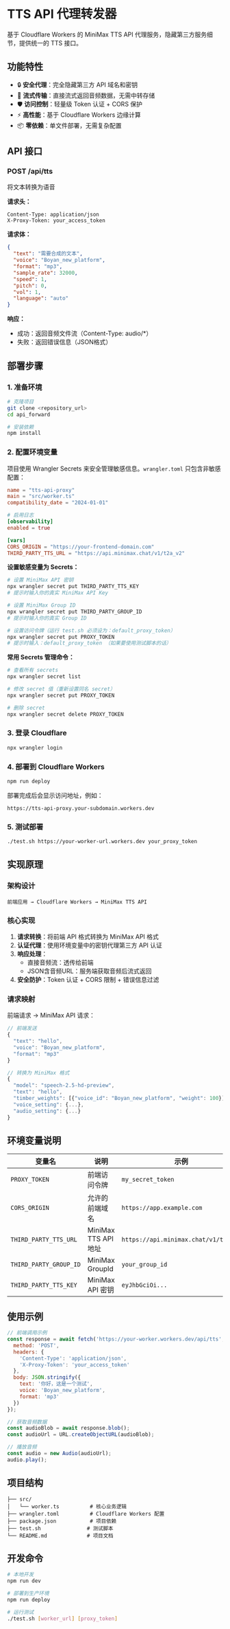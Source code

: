 # TTS API 代理转发器

基于 Cloudflare Workers 的 MiniMax TTS API 代理服务，隐藏第三方服务细节，提供统一的 TTS 接口。

## 功能特性

- 🔒 **安全代理**：完全隐藏第三方 API 域名和密钥
- 🚀 **流式传输**：直接流式返回音频数据，无需中转存储
- 🛡️ **访问控制**：轻量级 Token 认证 + CORS 保护
- ⚡ **高性能**：基于 Cloudflare Workers 边缘计算
- 📦 **零依赖**：单文件部署，无需复杂配置

## API 接口

### POST /api/tts

将文本转换为语音

**请求头：**
```
Content-Type: application/json
X-Proxy-Token: your_access_token
```

**请求体：**
```json
{
  "text": "需要合成的文本",
  "voice": "Boyan_new_platform",
  "format": "mp3",
  "sample_rate": 32000,
  "speed": 1,
  "pitch": 0,
  "vol": 1,
  "language": "auto"
}
```

**响应：**
- 成功：返回音频文件流（Content-Type: audio/*）
- 失败：返回错误信息（JSON格式）

## 部署步骤

### 1. 准备环境

```bash
# 克隆项目
git clone <repository_url>
cd api_forward

# 安装依赖
npm install
```

### 2. 配置环境变量

项目使用 Wrangler Secrets 来安全管理敏感信息。`wrangler.toml` 只包含非敏感配置：

```toml
name = "tts-api-proxy"
main = "src/worker.ts"
compatibility_date = "2024-01-01"

# 启用日志
[observability]
enabled = true

[vars]
CORS_ORIGIN = "https://your-frontend-domain.com"
THIRD_PARTY_TTS_URL = "https://api.minimax.chat/v1/t2a_v2"
```

**设置敏感变量为 Secrets：**

```bash
# 设置 MiniMax API 密钥
npx wrangler secret put THIRD_PARTY_TTS_KEY
# 提示时输入你的真实 MiniMax API Key

# 设置 MiniMax Group ID  
npx wrangler secret put THIRD_PARTY_GROUP_ID
# 提示时输入你的真实 Group ID

# 设置访问令牌（运行 test.sh 必须设为：default_proxy_token）
npx wrangler secret put PROXY_TOKEN
# 提示时输入：default_proxy_token （如果要使用测试脚本的话）
```

**常用 Secrets 管理命令：**

```bash
# 查看所有 secrets
npx wrangler secret list

# 修改 secret 值（重新设置同名 secret）
npx wrangler secret put PROXY_TOKEN

# 删除 secret
npx wrangler secret delete PROXY_TOKEN
```

### 3. 登录 Cloudflare

```bash
npx wrangler login
```

### 4. 部署到 Cloudflare Workers

```bash
npm run deploy
```

部署完成后会显示访问地址，例如：
```
https://tts-api-proxy.your-subdomain.workers.dev
```

### 5. 测试部署

```bash
./test.sh https://your-worker-url.workers.dev your_proxy_token
```

## 实现原理

### 架构设计

```
前端应用 → Cloudflare Workers → MiniMax TTS API
```

### 核心实现

1. **请求转换**：将前端 API 格式转换为 MiniMax API 格式
2. **认证代理**：使用环境变量中的密钥代理第三方 API 认证
3. **响应处理**：
   - 直接音频流：透传给前端
   - JSON含音频URL：服务端获取音频后流式返回
4. **安全防护**：Token 认证 + CORS 限制 + 错误信息过滤

### 请求映射

前端请求 → MiniMax API 请求：

```typescript
// 前端发送
{
  "text": "hello",
  "voice": "Boyan_new_platform",
  "format": "mp3"
}

// 转换为 MiniMax 格式
{
  "model": "speech-2.5-hd-preview",
  "text": "hello",
  "timber_weights": [{"voice_id": "Boyan_new_platform", "weight": 100}],
  "voice_setting": {...},
  "audio_setting": {...}
}
```

## 环境变量说明

| 变量名 | 说明 | 示例 |
|--------|------|------|
| `PROXY_TOKEN` | 前端访问令牌 | `my_secret_token` |
| `CORS_ORIGIN` | 允许的前端域名 | `https://app.example.com` |
| `THIRD_PARTY_TTS_URL` | MiniMax TTS API 地址 | `https://api.minimax.chat/v1/t2a_v2` |
| `THIRD_PARTY_GROUP_ID` | MiniMax GroupId | `your_group_id` |
| `THIRD_PARTY_TTS_KEY` | MiniMax API 密钥 | `eyJhbGciOi...` |

## 使用示例

```javascript
// 前端调用示例
const response = await fetch('https://your-worker.workers.dev/api/tts', {
  method: 'POST',
  headers: {
    'Content-Type': 'application/json',
    'X-Proxy-Token': 'your_access_token'
  },
  body: JSON.stringify({
    text: '你好，这是一个测试',
    voice: 'Boyan_new_platform',
    format: 'mp3'
  })
});

// 获取音频数据
const audioBlob = await response.blob();
const audioUrl = URL.createObjectURL(audioBlob);

// 播放音频
const audio = new Audio(audioUrl);
audio.play();
```

## 项目结构

```
├── src/
│   └── worker.ts          # 核心业务逻辑
├── wrangler.toml          # Cloudflare Workers 配置
├── package.json           # 项目依赖
├── test.sh               # 测试脚本
└── README.md             # 项目文档
```

## 开发命令

```bash
# 本地开发
npm run dev

# 部署到生产环境
npm run deploy

# 运行测试
./test.sh [worker_url] [proxy_token]
```
